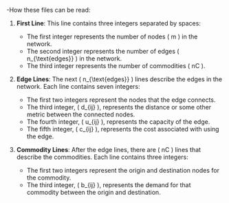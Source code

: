 -How these files can be read:

1. **First Line**: This line contains three integers separated by spaces:
   - The first integer represents the number of nodes \( m \) in the network.
   - The second integer represents the number of edges \( n_{\text{edges}} \) in the network.
   - The third integer represents the number of commodities \( nC \).

2. **Edge Lines**: The next \( n_{\text{edges}} \) lines describe the edges in the network. Each line contains seven integers:
   - The first two integers represent the nodes that the edge connects.
   - The third integer, \( d_{ij} \), represents the distance or some other metric between the connected nodes.
   - The fourth integer, \( u_{ij} \), represents the capacity of the edge.
   - The fifth integer, \( c_{ij} \), represents the cost associated with using the edge.       

3. **Commodity Lines**: After the edge lines, there are \( nC \) lines that describe the commodities. Each line contains three integers:
   - The first two integers represent the origin and destination nodes for the commodity.       
   - The third integer, \( b_{ij} \), represents the demand for that commodity between the origin and destination.


